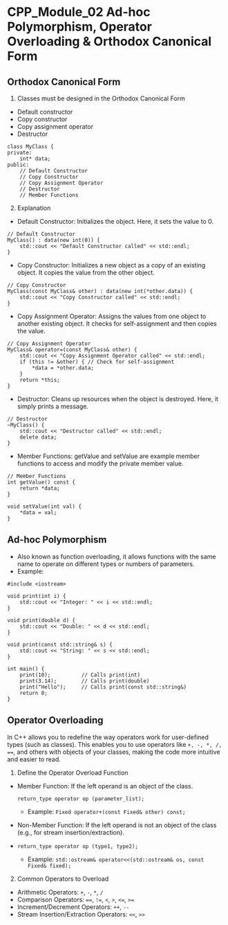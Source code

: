 # CPP_Module_02 Ad-hoc Polymorphism, Operator Overloading & Orthodox Canonical Form

## Orthodox Canonical Form

1. Classes must be designed in the Orthodox Canonical Form

- Default constructor 
- Copy constructor 
- Copy assignment operator
- Destructor
```
class MyClass {
private:
    int* data;
public:
    // Default Constructor
    // Copy Constructor
    // Copy Assignment Operator
    // Destructor
    // Member Functions
```
2. Explanation
- Default Constructor: Initializes the object. Here, it sets the value to 0.
```
// Default Constructor
MyClass() : data(new int(0)) {
    std::cout << "Default Constructor called" << std::endl;
}
```
- Copy Constructor: Initializes a new object as a copy of an existing object. It copies the value from the other object.
```
// Copy Constructor
MyClass(const MyClass& other) : data(new int(*other.data)) {
    std::cout << "Copy Constructor called" << std::endl;
}
```
- Copy Assignment Operator: Assigns the values from one object to another existing object. It checks for self-assignment and then copies the value.
```
// Copy Assignment Operator
MyClass& operator=(const MyClass& other) {
    std::cout << "Copy Assignment Operator called" << std::endl;
    if (this != &other) { // Check for self-assignment
        *data = *other.data;
    }
    return *this;
}
```
- Destructor: Cleans up resources when the object is destroyed. Here, it simply prints a message.
```
// Destructor
~MyClass() {
    std::cout << "Destructor called" << std::endl;
    delete data;
}
```
- Member Functions: getValue and setValue are example member functions to access and modify the private member value.

```
// Member Functions
int getValue() const {
    return *data;
}

void setValue(int val) {
    *data = val;
}
```
## Ad-hoc Polymorphism

- Also known as function overloading, it allows functions with the same name to operate on different types or numbers of parameters.
- Example:
```
#include <iostream>

void print(int i) {
    std::cout << "Integer: " << i << std::endl;
}

void print(double d) {
    std::cout << "Double: " << d << std::endl;
}

void print(const std::string& s) {
    std::cout << "String: " << s << std::endl;
}

int main() {
    print(10);          // Calls print(int)
    print(3.14);        // Calls print(double)
    print("Hello");     // Calls print(const std::string&)
    return 0;
}
```

## Operator Overloading

In C++ allows you to redefine the way operators work for user-defined types (such as classes). This enables you to use operators like `+, -, *, /, ==`, and others with objects of your classes, making the code more intuitive and easier to read.

1. Define the Operator Overload Function
-  Member Function: If the left operand is an object of the class.

    `return_type operator op (parameter_list);`
    - Example: `Fixed operator+(const Fixed& other) const;`

- Non-Member Function: If the left operand is not an object of the class (e.g., for stream insertion/extraction).

- `return_type operator op (type1, type2);`

    - Example: `std::ostream& operator<<(std::ostream& os, const Fixed& fixed);`

2. Common Operators to Overload
- Arithmetic Operators: `+`, `-`, `*`, `/`
- Comparison Operators: `==`, `!=`, `<`, `>`, `<=`, `>=`
- Increment/Decrement Operators: `++`, `--`
- Stream Insertion/Extraction Operators: `<<`, `>>`



